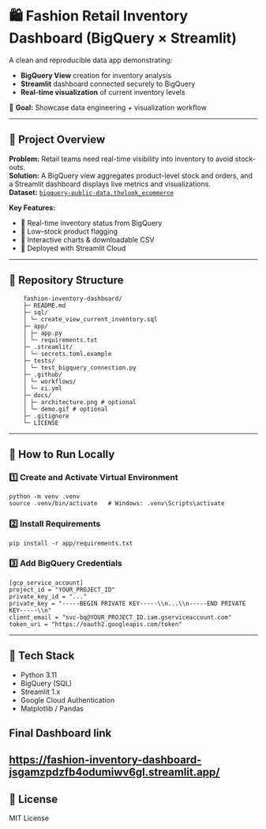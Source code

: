 # 🛍️ Fashion Retail Inventory Dashboard (BigQuery × Streamlit)

A clean and reproducible data app demonstrating:

- **BigQuery View** creation for inventory analysis  
- **Streamlit** dashboard connected securely to BigQuery  
- **Real-time visualization** of current inventory levels  

🎯 **Goal:** Showcase data engineering + visualization workflow

---

## 🧭 Project Overview

**Problem:** Retail teams need real-time visibility into inventory to avoid stock-outs.  
**Solution:** A BigQuery view aggregates product-level stock and orders, and a Streamlit dashboard displays live metrics and visualizations.  
**Dataset:** [`bigquery-public-data.thelook_ecommerce`](https://console.cloud.google.com/marketplace/product/bigquery-public-data/thelook-ecommerce)

**Key Features:**
- 🔹 Real-time inventory status from BigQuery  
- 🔹 Low-stock product flagging  
- 🔹 Interactive charts & downloadable CSV  
- 🔹 Deployed with Streamlit Cloud  

---

## 📁 Repository Structure

```
    fashion-inventory-dashboard/
    ├─ README.md
    ├─ sql/
    │ └─ create_view_current_inventory.sql
    ├─ app/
    │ ├─ app.py
    │ └─ requirements.txt
    ├─ .streamlit/
    │ └─ secrets.toml.example
    ├─ tests/
    │ └─ test_bigquery_connection.py
    ├─ .github/
    │ └─ workflows/
    │ └─ ci.yml
    ├─ docs/
    │ ├─ architecture.png # optional
    │ └─ demo.gif # optional
    ├─ .gitignore
    └─ LICENSE
```

---

## 🚀 How to Run Locally

### 1️⃣ Create and Activate Virtual Environment

```
python -m venv .venv
source .venv/bin/activate   # Windows: .venv\Scripts\activate
```

### 2️⃣ Install Requirements

```
pip install -r app/requirements.txt
```


### 3️⃣ Add BigQuery Credentials

```
[gcp_service_account]
project_id = "YOUR_PROJECT_ID"
private_key_id = "..."
private_key = "-----BEGIN PRIVATE KEY-----\\n...\\n-----END PRIVATE KEY-----\\n"
client_email = "svc-bq@YOUR_PROJECT_ID.iam.gserviceaccount.com"
token_uri = "https://oauth2.googleapis.com/token"
```

---

## 🧾 Tech Stack

- Python 3.11
- BigQuery (SQL)
- Streamlit 1.x
- Google Cloud Authentication
- Matplotlib / Pandas

## Final Dashboard link
https://fashion-inventory-dashboard-jsgamzpdzfb4odumiwv6gl.streamlit.app/
---

## 📜 License
MIT License
